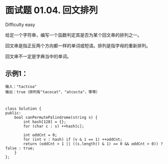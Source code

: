 # 面试题 01.04. 回文排列
Difficulty easy

给定一个字符串，编写一个函数判定其是否为某个回文串的排列之一。

回文串是指正反两个方向都一样的单词或短语。排列是指字母的重新排列。

回文串不一定是字典当中的单词。


## 示例1：
```
输入："tactcoa"
输出：true（排列有"tacocat"、"atcocta"，等等）
```


#
```
class Solution {
public:
    bool canPermutePalindrome(string s) {
        int hash[128] = {};
        for (char c : s) ++hash[c];

        int oddCnt = 0;
        for (int v : hash) if (v & 1 == 1) ++oddCnt;
        return (oddCnt > 1 || ((s.length() & 1) == 0 && oddCnt > 0)) ? false : true;
    }
};
```
